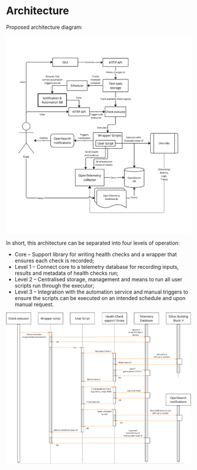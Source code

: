 # Architecture

Proposed architecture diagram:

![Architecture of Resource Health BB](architecture.png)


In short, this architecture can be separated into four levels of operation:
* Core – Support library for writing health checks and a wrapper that ensures each check is recorded;
* Level 1 – Connect core to a telemetry database for recording inputs, results and metadata of health checks run;
* Level 2 – Centralised storage, management and means to run all user scripts run through the executor;
* Level 3 – Integration with the automation service and manual triggers to ensure the scripts can be executed on an intended schedule and upon manual request.

![Sequence diagram at level 2](check-executor.png)